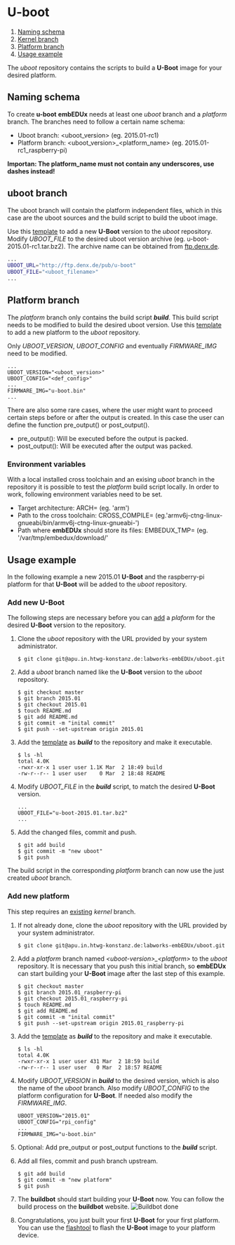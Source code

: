 # U-boot

1. [Naming schema](#naming-schema)
1. [Kernel branch](#kernel-branch)
1. [Platform branch](#platform-branch)
1. [Usage example](#usage-example)

The *uboot* repository contains the scripts to build a **U-Boot** image for your
desired platform.

## Naming schema
To create **u-boot** **embEDUx** needs at least one *uboot* branch and a
*platform* branch. The branches need to follow a certain name schema:

* Uboot branch: \<uboot\_version> (eg. 2015.01-rc1)
* Platform branch: \<uboot\_version>\_\<platform\_name\> (eg. 2015.01-rc1_raspberry-pi)

**Importan: The platform\_name must not contain any underscores, use dashes
instead!**

## uboot branch
The uboot branch will contain the platform independent files, which in this case
are the uboot sources and the build script to build the uboot image.

Use this [template](usage/uboot/template/uboot_build) to add a new **U-Boot**
version to the *uboot* repository. Modify *UBOOT\_FILE* to the desired uboot
version archive (eg. u-boot-2015.01-rc1.tar.bz2). The archive name can be
obtained from [ftp.denx.de](http://ftp.denx.de/pub/u-boot/).

```bash
...
UBOOT_URL="http://ftp.denx.de/pub/u-boot"
UBOOT_FILE="<uboot_filename>"
...
```

## Platform branch 
The *platform* branch only contains the build script ***build***. This build
script needs to be modified to build the desired uboot version. Use this
[template](usage/uboot/template/platform_build) to add a new platform to the
*uboot* repository.

Only *UBOOT\_VERSION*, *UBOOT\_CONFIG* and eventually *FIRMWARE\_IMG* need to be
modified. 

```
...
UBOOT_VERSION="<uboot_version>"
UBOOT_CONFIG="<def_config>"
...
FIRMWARE_IMG="u-boot.bin"
...
```

There are also some rare cases, where the user might want to proceed
certain steps before or after the output is created. In this case the user can
define the function pre\_output() or post\_output().

* pre\_output(): Will be executed before the output is packed.
* post\_output(): Will be executed after the output was packed.

### Environment variables
With a local installed cross toolchain and an exising *uboot* branch in the
repository it is possible to test the *platform* build script locally. In order
to work, following environment variables need to be set.
* Target architecture:
  ARCH= (eg. 'arm')
* Path to the cross toolchain:
  CROSS_COMPILE= (eg.'armv6j-ctng-linux-gnueabi/bin/armv6j-ctng-linux-gnueabi-')
* Path where **embEDUx** should store its files:
  EMBEDUX_TMP= (eg. '/var/tmp/embedux/download/'

## Usage example 
In the following example a new 2015.01 **U-Boot** and the raspberry-pi platform
for that **U-Boot** will be added to the *uboot* repository. 

### Add new U-Boot
The following steps are necessary before you can [add](#add-new-platform) a
*plaform* for the desired **U-Boot** version to the repository.

1. Clone the *uboot* repository with the URL provided by your system
   administrator.
   ```
   $ git clone git@apu.in.htwg-konstanz.de:labworks-embEDUx/uboot.git
   ```

1. Add a *uboot* branch named like the **U-Boot** version to the *uboot*
   repository.
   ```
   $ git checkout master
   $ git branch 2015.01
   $ git checkout 2015.01
   $ touch README.md
   $ git add README.md
   $ git commit -m "inital commit"
   $ git push --set-upstream origin 2015.01
   ```

1. Add the [template](usage/uboot/template/uboot_build) as ***build*** to the repository
   and make it executable.
   ```
   $ ls -hl
   total 4.0K
   -rwxr-xr-x 1 user user 1.1K Mar  2 18:49 build
   -rw-r--r-- 1 user user    0 Mar  2 18:48 README

   ```

1. Modify *UBOOT\_FILE* in the ***build*** script, to match the desired
   **U-Boot** version.
   ```
   ...
   UBOOT_FILE="u-boot-2015.01.tar.bz2"
   ...
   ```

1. Add the changed files, commit and push. 
   ```
   $ git add build
   $ git commit -m "new uboot"
   $ git push 
   ```

The build script in the corresponding *platform* branch can now use the just
created *uboot* branch.

### Add new platform
This step requires an [existing](#add-new-kernel) *kernel* branch.

1. If not already done, clone the *uboot* repository with the URL provided by
   your system administrator.
   ```
   $ git clone git@apu.in.htwg-konstanz.de:labworks-embEDUx/uboot.git
   ```
1. Add a *platform* branch named *\<uboot-version\>\_\<platform\>* to the
   *uboot* repository.  It is necessary that you push this initial branch, so
   **embEDUx** can start building your **U-Boot** image after the last step of
   this example.
   ```
   $ git checkout master
   $ git branch 2015.01_raspberry-pi
   $ git checkout 2015.01_raspberry-pi
   $ touch README.md
   $ git add README.md
   $ git commit -m "inital commit"
   $ git push --set-upstream origin 2015.01_raspberry-pi
   ```

1. Add the [template](usage/uboot/template/platform_build) as ***build*** to the
   repository and make it executable. 
   ```
   $ ls -hl
   total 4.0K
   -rwxr-xr-x 1 user user 431 Mar  2 18:59 build
   -rw-r--r-- 1 user user   0 Mar  2 18:57 README
   ```

1. Modify *UBOOT\_VERSION* in ***build*** to the desired version, which is also
   the name of the *uboot* branch. Also modify *UBOOT\_CONFIG* to the platform
   configuration for **U-Boot**. If needed also modify the *FIRMWARE\_IMG*.
   ```
   UBOOT_VERSION="2015.01"
   UBOOT_CONFIG="rpi_config"
   ...
   FIRMWARE_IMG="u-boot.bin"
   ```

1. Optional: Add pre_output or post_output functions to the ***build*** script.

1. Add all files, commit  and push branch upstream.
   ```
   $ git add build
   $ git commit -m "new platform"
   $ git push
   ```

1. The **buildbot** should start building your **U-Boot** now. You can follow the
   build process on the **buildbot** website.
   ![Buildbot done](img/buildbot_done.png)

1. Congratulations, you just built your first **U-Boot** for your first
   platform.  You can use the [flashtool](usage/flashtool/README.md) to flash
   the **U-Boot** image to your platform device.

